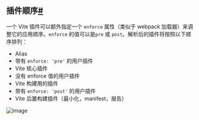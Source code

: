 ## 插件顺序[#](https://cn.vitejs.dev/guide/api-plugin.html#plugin-ordering)

一个 Vite 插件可以额外指定一个 `enforce` 属性（类似于 webpack 加载器）来调整它的应用顺序。`enforce` 的值可以是`pre` 或 `post`。解析后的插件将按照以下顺序排列：

- Alias
- 带有 `enforce: 'pre'` 的用户插件
- Vite 核心插件
- 没有 enforce 值的用户插件
- Vite 构建用的插件
- 带有 `enforce: 'post'` 的用户插件
- Vite 后置构建插件（最小化，manifest，报告）



![image](https://camo.githubusercontent.com/3e033daefc73e91165c2bfdc3a6df7b416355bafb7eb2e162c1dfb2237adbb16/687474703a2f2f736861646f77732d6d616c6c2e6f73732d636e2d7368656e7a68656e2e616c6979756e63732e636f6d2f696d616765732f6173736574732f636f6d6d6f6e332f586e6970323032322d30322d32335f31332d32332d32342e6a7067)